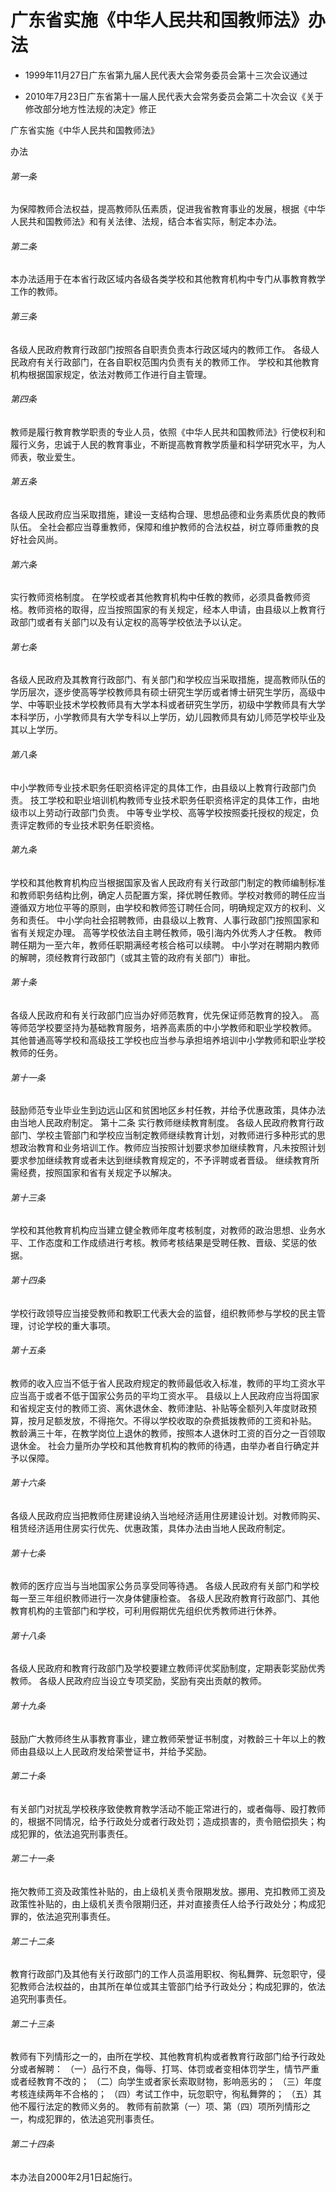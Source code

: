 # 广东省实施《中华人民共和国教师法》办法

- 1999年11月27日广东省第九届人民代表大会常务委员会第十三次会议通过

- 2010年7月23日广东省第十一届人民代表大会常务委员会第二十次会议《关于修改部分地方性法规的决定》修正

<!-- INFO END -->

广东省实施《中华人民共和国教师法》

办法

###### 第一条

为保障教师合法权益，提高教师队伍素质，促进我省教育事业的发展，根据《中华人民共和国教师法》和有关法律、法规，结合本省实际，制定本办法。

###### 第二条

本办法适用于在本省行政区域内各级各类学校和其他教育机构中专门从事教育教学工作的教师。

###### 第三条

各级人民政府教育行政部门按照各自职责负责本行政区域内的教师工作。 各级人民政府有关行政部门，在各自职权范围内负责有关的教师工作。 学校和其他教育机构根据国家规定，依法对教师工作进行自主管理。

###### 第四条

教师是履行教育教学职责的专业人员，依照《中华人民共和国教师法》行使权利和履行义务，忠诚于人民的教育事业，不断提高教育教学质量和科学研究水平，为人师表，敬业爱生。

###### 第五条

各级人民政府应当采取措施，建设一支结构合理、思想品德和业务素质优良的教师队伍。 全社会都应当尊重教师，保障和维护教师的合法权益，树立尊师重教的良好社会风尚。

###### 第六条

实行教师资格制度。 在学校或者其他教育机构中任教的教师，必须具备教师资格。教师资格的取得，应当按照国家的有关规定，经本人申请，由县级以上教育行政部门或者有关部门以及有认定权的高等学校依法予以认定。

###### 第七条

各级人民政府及其教育行政部门、有关部门和学校应当采取措施，提高教师队伍的学历层次，逐步使高等学校教师具有硕士研究生学历或者博士研究生学历，高级中学、中等职业技术学校教师具有大学本科或者研究生学历，初级中学教师具有大学本科学历，小学教师具有大学专科以上学历，幼儿园教师具有幼儿师范学校毕业及其以上学历。

###### 第八条

中小学教师专业技术职务任职资格评定的具体工作，由县级以上教育行政部门负责。 技工学校和职业培训机构教师专业技术职务任职资格评定的具体工作，由地级市以上劳动行政部门负责。 中等专业学校、高等学校按照委托授权的规定，负责评定教师的专业技术职务任职资格。

###### 第九条

学校和其他教育机构应当根据国家及省人民政府有关行政部门制定的教师编制标准和教师职务结构比例，确定人员配置方案，择优聘任教师。学校对教师的聘任应当遵循双方地位平等的原则，由学校和教师签订聘任合同，明确规定双方的权利、义务和责任。 中小学向社会招聘教师，由县级以上教育、人事行政部门按照国家和省有关规定办理。 高等学校依法自主聘任教师，吸引海内外优秀人才任教。 教师聘任期为一至六年，教师任职期满经考核合格可以续聘。 中小学对在聘期内教师的解聘，须经教育行政部门（或其主管的政府有关部门）审批。

###### 第十条

各级人民政府和有关行政部门应当办好师范教育，优先保证师范教育的投入。 高等师范学校要坚持为基础教育服务，培养高素质的中小学教师和职业学校教师。 其他普通高等学校和高级技工学校也应当参与承担培养培训中小学教师和职业学校教师的任务。

###### 第十一条

鼓励师范专业毕业生到边远山区和贫困地区乡村任教，并给予优惠政策，具体办法由当地人民政府制定。 第十二条 实行教师继续教育制度。 各级人民政府教育行政部门、学校主管部门和学校应当制定教师继续教育计划，对教师进行多种形式的思想政治教育和业务培训工作。教师应当按照计划要求参加继续教育，凡未按照计划要求参加继续教育或者未达到继续教育规定的，不予评聘或者晋级。 继续教育所需经费，按照国家和省有关规定予以解决。

###### 第十三条

学校和其他教育机构应当建立健全教师年度考核制度，对教师的政治思想、业务水平、工作态度和工作成绩进行考核。教师考核结果是受聘任教、晋级、奖惩的依据。

###### 第十四条

学校行政领导应当接受教师和教职工代表大会的监督，组织教师参与学校的民主管理，讨论学校的重大事项。

###### 第十五条

教师的收入应当不低于省人民政府规定的教师最低收入标准，教师的平均工资水平应当高于或者不低于国家公务员的平均工资水平。 县级以上人民政府应当将国家和省规定支付的教师工资、离休退休金、教师津贴、补贴等全额列入年度财政预算，按月足额发放，不得拖欠。不得以学校收取的杂费抵拨教师的工资和补贴。 教龄满三十年，在教学岗位上退休的教师，按照本人退休时工资的百分之一百领取退休金。 社会力量所办学校和其他教育机构的教师的待遇，由举办者自行确定并予以保障。

###### 第十六条

各级人民政府应当把教师住房建设纳入当地经济适用住房建设计划。对教师购买、租赁经济适用住房实行优先、优惠政策，具体办法由当地人民政府制定。

###### 第十七条

教师的医疗应当与当地国家公务员享受同等待遇。 各级人民政府有关部门和学校每一至三年组织教师进行一次身体健康检查。 各级人民政府教育行政部门、其他教育机构的主管部门和学校，可利用假期优先组织优秀教师进行休养。

###### 第十八条

各级人民政府和教育行政部门及学校要建立教师评优奖励制度，定期表彰奖励优秀教师。 各级人民政府应当设立专项奖励，奖励有突出贡献的教师。

###### 第十九条

鼓励广大教师终生从事教育事业，建立教师荣誉证书制度，对教龄三十年以上的教师由县级以上人民政府发给荣誉证书，并给予奖励。

###### 第二十条

有关部门对扰乱学校秩序致使教育教学活动不能正常进行的，或者侮辱、殴打教师的，根据不同情况，给予行政处分或者行政处罚；造成损害的，责令赔偿损失；构成犯罪的，依法追究刑事责任。

###### 第二十一条

拖欠教师工资及政策性补贴的，由上级机关责令限期发放。挪用、克扣教师工资及政策性补贴的，由上级机关责令限期归还，并对直接责任人给予行政处分；构成犯罪的，依法追究刑事责任。

###### 第二十二条

教育行政部门及其他有关行政部门的工作人员滥用职权、徇私舞弊、玩忽职守，侵犯教师合法权益的，由其所在单位或其主管部门给予行政处分；构成犯罪的，依法追究刑事责任。

###### 第二十三条

教师有下列情形之一的，由所在学校、其他教育机构或者教育行政部门给予行政处分或者解聘： （一）品行不良，侮辱、打骂、体罚或者变相体罚学生，情节严重或者经教育不改的； （二）向学生或者家长索取财物，影响恶劣的； （三）年度考核连续两年不合格的； （四）考试工作中，玩忽职守，徇私舞弊的； （五）其他不履行法定的教师义务的。 教师有前款第（一）项、第（四）项所列情形之一，构成犯罪的，依法追究刑事责任。

###### 第二十四条

本办法自2000年2月1日起施行。
